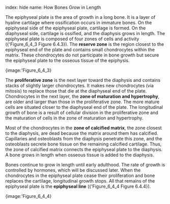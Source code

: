 index: hide
name: How Bones Grow in Length

The epiphyseal plate is the area of growth in a long bone. It is a layer of hyaline cartilage where ossification occurs in immature bones. On the epiphyseal side of the epiphyseal plate, cartilage is formed. On the diaphyseal side, cartilage is ossified, and the diaphysis grows in length. The epiphyseal plate is composed of four zones of cells and activity ({'Figure_6_4_3 Figure 6.4.3}). The  **reserve zone** is the region closest to the epiphyseal end of the plate and contains small chondrocytes within the matrix. These chondrocytes do not participate in bone growth but secure the epiphyseal plate to the osseous tissue of the epiphysis.


{image:'Figure_6_4_3}
        

The  **proliferative zone** is the next layer toward the diaphysis and contains stacks of slightly larger chondrocytes. It makes new chondrocytes (via mitosis) to replace those that die at the diaphyseal end of the plate. Chondrocytes in the next layer, the  **zone of maturation and hypertrophy**, are older and larger than those in the proliferative zone. The more mature cells are situated closer to the diaphyseal end of the plate. The longitudinal growth of bone is a result of cellular division in the proliferative zone and the maturation of cells in the zone of maturation and hypertrophy.

Most of the chondrocytes in the  **zone of calcified matrix**, the zone closest to the diaphysis, are dead because the matrix around them has calcified. Capillaries and osteoblasts from the diaphysis penetrate this zone, and the osteoblasts secrete bone tissue on the remaining calcified cartilage. Thus, the zone of calcified matrix connects the epiphyseal plate to the diaphysis. A bone grows in length when osseous tissue is added to the diaphysis.

Bones continue to grow in length until early adulthood. The rate of growth is controlled by hormones, which will be discussed later. When the chondrocytes in the epiphyseal plate cease their proliferation and bone replaces the cartilage, longitudinal growth stops. All that remains of the epiphyseal plate is the  **epiphyseal line** ({'Figure_6_4_4 Figure 6.4.4}).


{image:'Figure_6_4_4}
        
